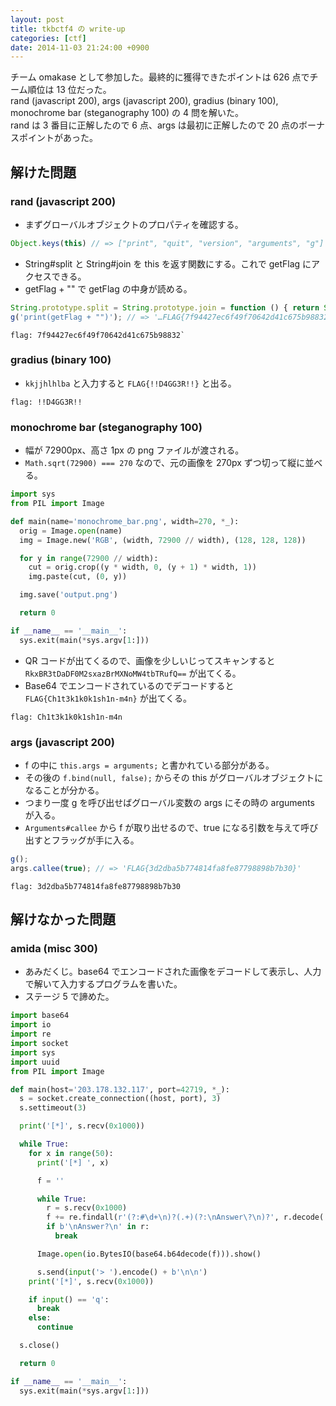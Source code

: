 ```yaml
---
layout: post
title: tkbctf4 の write-up
categories: [ctf]
date: 2014-11-03 21:24:00 +0900
---
```


チーム omakase として参加した。最終的に獲得できたポイントは 626 点でチーム順位は 13 位だった。  
rand (javascript 200), args (javascript 200), gradius (binary 100), monochrome bar (steganography 100) の 4 問を解いた。  
rand は 3 番目に正解したので 6 点、args は最初に正解したので 20 点のボーナスポイントがあった。

## 解けた問題
### rand (javascript 200)
- まずグローバルオブジェクトのプロパティを確認する。

```javascript
Object.keys(this) // => ["print", "quit", "version", "arguments", "g"]
```

- String#split と String#join を this を返す関数にする。これで getFlag にアクセスできる。
- getFlag + "" で getFlag の中身が読める。

```javascript
String.prototype.split = String.prototype.join = function () { return String(this); };
g('print(getFlag + "")'); // => '…FLAG{7f94427ec6f49f70642d41c675b98832}'
```

```
flag: 7f94427ec6f49f70642d41c675b98832`
```

### gradius (binary 100)
- `kkjjhlhlba` と入力すると `FLAG{!!D4GG3R!!}` と出る。

```
flag: !!D4GG3R!!
```

### monochrome bar (steganography 100)
- 幅が 72900px、高さ 1px の png ファイルが渡される。
- `Math.sqrt(72900) === 270` なので、元の画像を 270px ずつ切って縦に並べる。

```python
import sys
from PIL import Image

def main(name='monochrome_bar.png', width=270, *_):
  orig = Image.open(name)
  img = Image.new('RGB', (width, 72900 // width), (128, 128, 128))

  for y in range(72900 // width):
    cut = orig.crop((y * width, 0, (y + 1) * width, 1))
    img.paste(cut, (0, y))

  img.save('output.png')

  return 0

if __name__ == '__main__':
  sys.exit(main(*sys.argv[1:]))
```

- QR コードが出てくるので、画像を少しいじってスキャンすると `RkxBR3tDaDF0M2sxazBrMXNoMW4tbTRufQ==` が出てくる。
- Base64 でエンコードされているのでデコードすると `FLAG{Ch1t3k1k0k1sh1n-m4n}` が出てくる。

```
flag: Ch1t3k1k0k1sh1n-m4n
```

### args (javascript 200)
- f の中に `this.args = arguments;` と書かれている部分がある。
- その後の `f.bind(null, false);` からその this がグローバルオブジェクトになることが分かる。
- つまり一度 g を呼び出せばグローバル変数の args にその時の arguments が入る。
- `Arguments#callee` から f が取り出せるので、true になる引数を与えて呼び出すとフラッグが手に入る。

```javascript
g();
args.callee(true); // => 'FLAG{3d2dba5b774814fa8fe87798898b7b30}'
```

```
flag: 3d2dba5b774814fa8fe87798898b7b30
```

## 解けなかった問題
### amida (misc 300)
- あみだくじ。base64 でエンコードされた画像をデコードして表示し、人力で解いて入力するプログラムを書いた。
- ステージ 5 で諦めた。

```python
import base64
import io
import re
import socket
import sys
import uuid
from PIL import Image

def main(host='203.178.132.117', port=42719, *_):
  s = socket.create_connection((host, port), 3)
  s.settimeout(3)

  print('[*]', s.recv(0x1000))

  while True:
    for x in range(50):
      print('[*] ', x)

      f = ''

      while True:
        r = s.recv(0x1000)
        f += re.findall(r'(?:#\d+\n)?(.+)(?:\nAnswer\?\n)?', r.decode('ascii'))[0]
        if b'\nAnswer?\n' in r:
          break

      Image.open(io.BytesIO(base64.b64decode(f))).show()

      s.send(input('> ').encode() + b'\n\n')
    print('[*]', s.recv(0x1000))

    if input() == 'q':
      break
    else:
      continue

  s.close()

  return 0

if __name__ == '__main__':
  sys.exit(main(*sys.argv[1:]))
```
